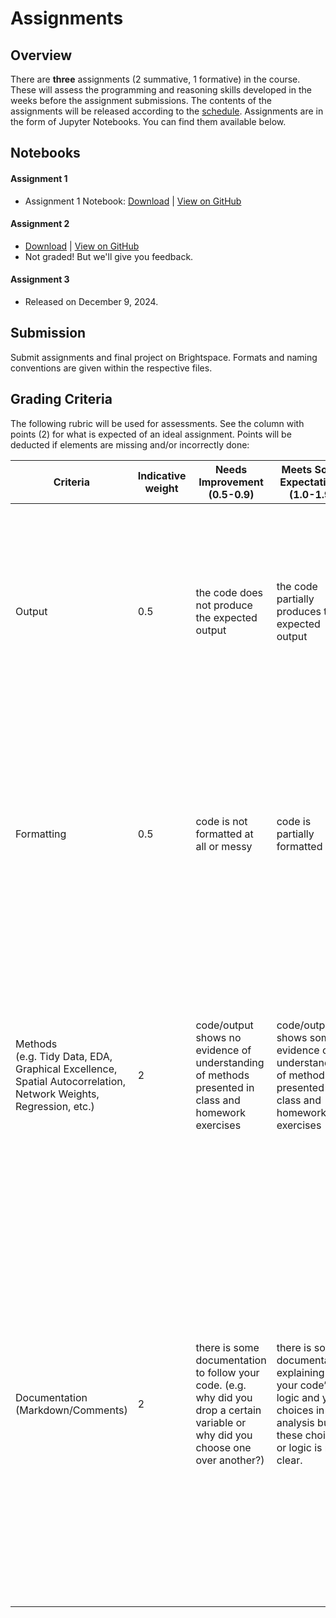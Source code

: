 # Assignments

## Overview

There are **three** assignments (2 summative, 1 formative) in the course. These will assess the programming and reasoning skills developed in the weeks before the assignment submissions. The contents of the assignments will be released according to the [schedule](../introduction/schedule.md). Assignments are in the form of Jupyter Notebooks. You can find them available below.

## Notebooks

#### Assignment 1

- Assignment 1 Notebook: [Download](https://surfdrive.surf.nl/files/index.php/s/yr14Xyca1WGDHLU/download) | [View on GitHub](https://github.com/EPA122A/epa122a-2024/blob/main/assignments/assignment-01.ipynb)

#### Assignment 2

- [Download](https://surfdrive.surf.nl/files/index.php/s/eHuc70jcOUIxpDT/download) | [View on GitHub](https://github.com/EPA122A/epa122a-2024/blob/main/assignments/assignment-02.ipynb)
- Not graded! But we'll give you feedback.

#### Assignment 3

- Released on December 9, 2024.

## Submission

Submit assignments and final project on Brightspace. Formats and naming conventions are given within the respective files.

## Grading Criteria

The following rubric will be used for assessments. See the column with points (2) for what is expected of an ideal assignment. Points will be deducted if elements are missing and/or incorrectly done:

| Criteria                                                                                                           	| Indicative weight 	| Needs Improvement (0.5-0.9)                                                                                                                             	| Meets Some Expectations (1.0-1.9)                                                                                                                            	| Exceeds Expectation (2)                                                                                                                                                                                                                                                                                                                                                                                                                                               	|
|--------------------------------------------------------------------------------------------------------------------	|-------------------	|-------------------------------------------------------------------------------------------------------------------------------------	|------------------------------------------------------------------------------------------------------------------------------------	|---------------------------------------------------------------------------------------------------------------------------------------------------------------------------------------------------------------------------------------------------------------------------------------------------------------------------------------------------------------------------------------------------------------------------------------------------	|
| Output                                                                                                             	| 0.5               	| the code does not produce the expected output                                                                                       	| the code partially produces the expected output                                                                                    	| the code shows the expected output<br>- code runs<br>- code uses reproducible paths<br>- code has no errors or warnings<br>- expected output is clearly presented through code/markdown explanations and figures                                                                                                                                                                                                                                  	|
| Formatting                                                                                                         	| 0.5               	| code is not formatted at all or messy                                                                                               	| code is partially formatted                                                                                                        	| code is properly formatted<br>- variables and functions are named meaningfully like “crime_incidence as opposed to c_2513”.<br>- code is written using functions<br>- code is written in sections using headers and explanations in markdown<br>- code is commented                                                                                                                                                                               	|
| Methods<br>(e.g. Tidy Data, EDA, Graphical Excellence, Spatial Autocorrelation, Network Weights, Regression, etc.) 	| 2                 	| code/output shows no evidence of understanding of methods presented in class and homework exercises                                 	| code/output shows some evidence of understanding of methods presented in class and homework exercises                              	| code/output illustrates clear evidence of understanding of methods presented in class and homework exercises <br>- models are used correctly<br>- use of visual inspection to explain model outputs<br>- axes labels are named meaningfully, legends are present                                                                                                                                                                                  	|
| Documentation (Markdown/Comments)                                                                                  	| 2                 	| there is some documentation to follow your code. (e.g. why did you drop a certain variable or why did you choose one over another?) 	| there is some documentation explaining your code’s logic and your choices in the analysis but these choices or logic is not clear. 	| there is extensive documentation explaining your code’s logic and your choices in the analysis. <br>- hypothesis clearly stated<br>- explanation of model choices clearly presented (ex. variables, number of neighbours or clusters, etc.)<br>- interpretation of model results, weakness and strengths (ex. errors in regression)<br>- well substantiated argumentation of results and choices<br>- plots are clearly described and interpreted 	|

